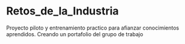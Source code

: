 # Retos_de_la_Industria
Proyecto piloto y entrenamiento practico para afianzar conocimientos aprendidos. Creando un portafolio del grupo de trabajo
